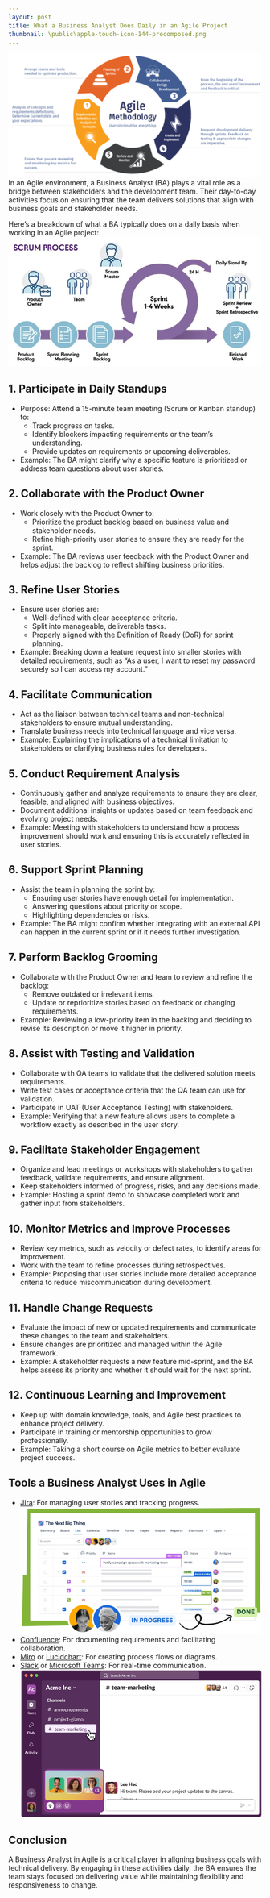 ```yaml
---
layout: post
title: What a Business Analyst Does Daily in an Agile Project
thumbnail: \public\apple-touch-icon-144-precomposed.png
---
```


![img](\public\img\agile.png)
In an Agile environment, a Business Analyst (BA) plays a vital role as a bridge between stakeholders and the development team. Their day-to-day activities focus on ensuring that the team delivers solutions that align with business goals and stakeholder needs.

Here’s a breakdown of what a BA typically does on a daily basis when working in an Agile project:
![img](\public\img\scrum.png)

## 1. Participate in Daily Standups
* Purpose: Attend a 15-minute team meeting (Scrum or Kanban standup) to:
    * Track progress on tasks.
    * Identify blockers impacting requirements or the team’s understanding.
    * Provide updates on requirements or upcoming deliverables.
* Example: The BA might clarify why a specific feature is prioritized or address team questions about user stories.

## 2. Collaborate with the Product Owner
* Work closely with the Product Owner to:
    * Prioritize the product backlog based on business value and stakeholder needs.
    * Refine high-priority user stories to ensure they are ready for the sprint.
* Example: The BA reviews user feedback with the Product Owner and helps adjust the backlog to reflect shifting business priorities.

## 3. Refine User Stories
* Ensure user stories are:
    * Well-defined with clear acceptance criteria.
    * Split into manageable, deliverable tasks.
    * Properly aligned with the Definition of Ready (DoR) for sprint planning.
* Example: Breaking down a feature request into smaller stories with detailed requirements, such as “As a user, I want to reset my password securely so I can access my account.”

## 4. Facilitate Communication
* Act as the liaison between technical teams and non-technical stakeholders to ensure mutual understanding.
* Translate business needs into technical language and vice versa.
* Example: Explaining the implications of a technical limitation to stakeholders or clarifying business rules for developers.

## 5. Conduct Requirement Analysis
* Continuously gather and analyze requirements to ensure they are clear, feasible, and aligned with business objectives.
* Document additional insights or updates based on team feedback and evolving project needs.
* Example: Meeting with stakeholders to understand how a process improvement should work and ensuring this is accurately reflected in user stories.

## 6. Support Sprint Planning
* Assist the team in planning the sprint by:
    * Ensuring user stories have enough detail for implementation.
    * Answering questions about priority or scope.
    * Highlighting dependencies or risks.
* Example: The BA might confirm whether integrating with an external API can happen in the current sprint or if it needs further investigation.

## 7. Perform Backlog Grooming
* Collaborate with the Product Owner and team to review and refine the backlog:
    * Remove outdated or irrelevant items.
    * Update or reprioritize stories based on feedback or changing requirements.
* Example: Reviewing a low-priority item in the backlog and deciding to revise its description or move it higher in priority.

## 8. Assist with Testing and Validation
* Collaborate with QA teams to validate that the delivered solution meets requirements.
* Write test cases or acceptance criteria that the QA team can use for validation.
* Participate in UAT (User Acceptance Testing) with stakeholders.
* Example: Verifying that a new feature allows users to complete a workflow exactly as described in the user story.

## 9. Facilitate Stakeholder Engagement
* Organize and lead meetings or workshops with stakeholders to gather feedback, validate requirements, and ensure alignment.
* Keep stakeholders informed of progress, risks, and any decisions made.
* Example: Hosting a sprint demo to showcase completed work and gather input from stakeholders.

## 10. Monitor Metrics and Improve Processes
* Review key metrics, such as velocity or defect rates, to identify areas for improvement.
* Work with the team to refine processes during retrospectives.
* Example: Proposing that user stories include more detailed acceptance criteria to reduce miscommunication during development.

## 11. Handle Change Requests
* Evaluate the impact of new or updated requirements and communicate these changes to the team and stakeholders.
* Ensure changes are prioritized and managed within the Agile framework.
* Example: A stakeholder requests a new feature mid-sprint, and the BA helps assess its priority and whether it should wait for the next sprint.

## 12. Continuous Learning and Improvement
* Keep up with domain knowledge, tools, and Agile best practices to enhance project delivery.
* Participate in training or mentorship opportunities to grow professionally.
* Example: Taking a short course on Agile metrics to better evaluate project success.

## Tools a Business Analyst Uses in Agile
* [Jira](https://www.atlassian.com/software/jira): For managing user stories and tracking progress.
![img](\public\img\jira.png)
* [Confluence](https://www.atlassian.com/software/confluence): For documenting requirements and facilitating collaboration.
* [Miro](https://miro.com/) or [Lucidchart](https://lucid.co/): For creating process flows or diagrams.
* [Slack](https://slack.com/) or [Microsoft Teams](https://www.microsoft.com/en-us/microsoft-teams/group-chat-software): For real-time communication.
![img](\public\img\slack.png)

## Conclusion
A Business Analyst in Agile is a critical player in aligning business goals with technical delivery. By engaging in these activities daily, the BA ensures the team stays focused on delivering value while maintaining flexibility and responsiveness to change.


